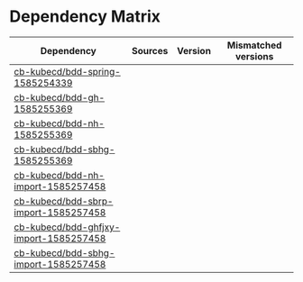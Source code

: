 # Dependency Matrix

Dependency | Sources | Version | Mismatched versions
---------- | ------- | ------- | -------------------
[cb-kubecd/bdd-spring-1585254339](https://github.com/cb-kubecd/bdd-spring-1585254339.git) |  | []() | 
[cb-kubecd/bdd-gh-1585255369](https://github.com/cb-kubecd/bdd-gh-1585255369.git) |  | []() | 
[cb-kubecd/bdd-nh-1585255369](https://github.com/cb-kubecd/bdd-nh-1585255369.git) |  | []() | 
[cb-kubecd/bdd-sbhg-1585255369](https://github.com/cb-kubecd/bdd-sbhg-1585255369.git) |  | []() | 
[cb-kubecd/bdd-nh-import-1585257458](https://github.com/cb-kubecd/bdd-nh-import-1585257458.git) |  | []() | 
[cb-kubecd/bdd-sbrp-import-1585257458](https://github.com/cb-kubecd/bdd-sbrp-import-1585257458.git) |  | []() | 
[cb-kubecd/bdd-ghfjxy-import-1585257458](https://github.com/cb-kubecd/bdd-ghfjxy-import-1585257458.git) |  | []() | 
[cb-kubecd/bdd-sbhg-import-1585257458](https://github.com/cb-kubecd/bdd-sbhg-import-1585257458.git) |  | []() | 
